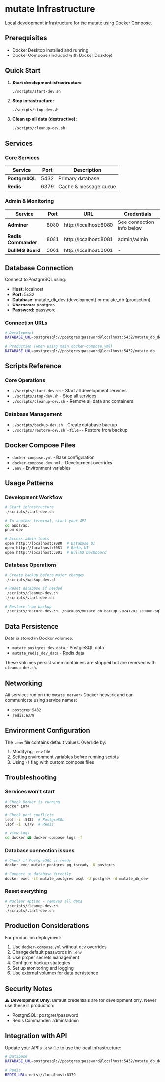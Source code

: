 # mutate Infrastructure

Local development infrastructure for the mutate using Docker Compose.

## Prerequisites

- Docker Desktop installed and running
- Docker Compose (included with Docker Desktop)

## Quick Start

1. **Start development infrastructure:**

   ```bash
   ./scripts/start-dev.sh
   ```

2. **Stop infrastructure:**

   ```bash
   ./scripts/stop-dev.sh
   ```

3. **Clean up all data (destructive):**
   ```bash
   ./scripts/cleanup-dev.sh
   ```

## Services

### Core Services

| Service        | Port | Description           |
| -------------- | ---- | --------------------- |
| **PostgreSQL** | 5432 | Primary database      |
| **Redis**      | 6379 | Cache & message queue |

### Admin & Monitoring

| Service             | Port | URL                   | Credentials               |
| ------------------- | ---- | --------------------- | ------------------------- |
| **Adminer**         | 8080 | http://localhost:8080 | See connection info below |
| **Redis Commander** | 8081 | http://localhost:8081 | admin/admin               |
| **BullMQ Board**    | 3001 | http://localhost:3001 | -                         |

## Database Connection

Connect to PostgreSQL using:

- **Host:** localhost
- **Port:** 5432
- **Database:** mutate_db_dev (development) or mutate_db (production)
- **Username:** postgres
- **Password:** password

### Connection URLs

```bash
# Development
DATABASE_URL=postgresql://postgres:password@localhost:5432/mutate_db_dev

# Production (when using main docker-compose.yml)
DATABASE_URL=postgresql://postgres:password@localhost:5432/mutate_db
```

## Scripts Reference

### Core Operations

- `./scripts/start-dev.sh` - Start all development services
- `./scripts/stop-dev.sh` - Stop all services
- `./scripts/cleanup-dev.sh` - Remove all data and containers

### Database Management

- `./scripts/backup-dev.sh` - Create database backup
- `./scripts/restore-dev.sh <file>` - Restore from backup

## Docker Compose Files

- `docker-compose.yml` - Base configuration
- `docker-compose.dev.yml` - Development overrides
- `.env` - Environment variables

## Usage Patterns

### Development Workflow

```bash
# Start infrastructure
./scripts/start-dev.sh

# In another terminal, start your API
cd apps/api
pnpm dev

# Access admin tools
open http://localhost:8080  # Database UI
open http://localhost:8081  # Redis UI
open http://localhost:3001  # BullMQ Dashboard
```

### Database Operations

```bash
# Create backup before major changes
./scripts/backup-dev.sh

# Reset database if needed
./scripts/cleanup-dev.sh
./scripts/start-dev.sh

# Restore from backup
./scripts/restore-dev.sh ./backups/mutate_db_backup_20241201_120000.sql.gz
```

## Data Persistence

Data is stored in Docker volumes:

- `mutate_postgres_dev_data` - PostgreSQL data
- `mutate_redis_dev_data` - Redis data

These volumes persist when containers are stopped but are removed with `cleanup-dev.sh`.

## Networking

All services run on the `mutate_network` Docker network and can communicate using service names:

- `postgres:5432`
- `redis:6379`

## Environment Configuration

The `.env` file contains default values. Override by:

1. Modifying `.env` file
2. Setting environment variables before running scripts
3. Using `-f` flag with custom compose files

## Troubleshooting

### Services won't start

```bash
# Check Docker is running
docker info

# Check port conflicts
lsof -i :5432  # PostgreSQL
lsof -i :6379  # Redis

# View logs
cd docker && docker-compose logs -f
```

### Database connection issues

```bash
# Check if PostgreSQL is ready
docker exec mutate_postgres pg_isready -U postgres

# Connect to database directly
docker exec -it mutate_postgres psql -U postgres -d mutate_db_dev
```

### Reset everything

```bash
# Nuclear option - removes all data
./scripts/cleanup-dev.sh
./scripts/start-dev.sh
```

## Production Considerations

For production deployment:

1. Use `docker-compose.yml` without dev overrides
2. Change default passwords in `.env`
3. Use proper secrets management
4. Configure backup strategies
5. Set up monitoring and logging
6. Use external volumes for data persistence

## Security Notes

⚠️ **Development Only**: Default credentials are for development only. Never use these in production:

- PostgreSQL: postgres/password
- Redis Commander: admin/admin

## Integration with API

Update your API's `.env` file to use the local infrastructure:

```bash
# Database
DATABASE_URL=postgresql://postgres:password@localhost:5432/mutate_db_dev

# Redis
REDIS_URL=redis://localhost:6379
```
